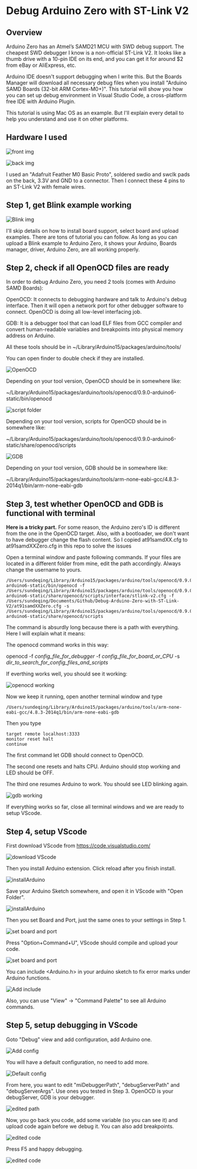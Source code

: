 # Debug Arduino Zero with ST-Link V2

## Overview
 
Arduino Zero has an Atmel’s SAMD21 MCU with SWD debug support. The cheapest SWD debugger I know is a non-official ST-Link V2. It looks like a thumb drive with a 10-pin IDE on its end, and you can get it for around $2 from eBay or AliExpress, etc.

Arduino IDE doesn't support debugging when I write this. But the Boards Manager will download all necessary debug files when you install "Arduino SAMD Boards (32-bit ARM Cortex-M0+)". This tutorial will show you how you can set up debug environment in Visual Studio Code, a cross-platform free IDE with Arduino Plugin.

This tutorial is using Mac OS as an example. But I'll explain every detail to help you understand and use it on other platforms.  

## Hardware I used

![front img](https://github.com/DeqingSun/Debug-Arduino-Zero-with-ST-Link-V2/raw/master/img/ArduinoSTLinkFront.jpg)

![back img](https://github.com/DeqingSun/Debug-Arduino-Zero-with-ST-Link-V2/raw/master/img/ArduinoSTLinkBack.jpg)

I used an "Adafruit Feather M0 Basic Proto", soldered swdio and swclk pads on the back, 3.3V and GND to a connector. Then I connect these 4 pins to an ST-Link V2 with female wires. 

## Step 1, get Blink example working

![Blink img](https://github.com/DeqingSun/Debug-Arduino-Zero-with-ST-Link-V2/raw/master/img/blinkExample.png)

I'll skip details on how to install board support, select board and upload examples. There are tons of tutorial you can follow. As long as you can upload a Blink example to Arduino Zero, it shows your Arduino, Boards manager, driver, Arduino Zero, are all working properly.

## Step 2, check if all OpenOCD files are ready

In order to debug Arduino Zero, you need 2 tools (comes with Arduino SAMD Boards):

OpenOCD: It connects to debugging hardware and talk to Arduino's debug interface. Then it will open a network port for other debugger software to connect. OpenOCD is doing all low-level interfacing job.

GDB: It is a debugger tool that can load ELF files from GCC compiler and convert human-readable variables and breakpoints into physical memory address on Arduino. 

All these tools should be in ~/Library/Arduino15/packages/arduino/tools/ 

You can open finder to double check if they are installed.

![OpenOCD](https://github.com/DeqingSun/Debug-Arduino-Zero-with-ST-Link-V2/raw/master/img/openOcdLocation.png)

Depending on your tool version, OpenOCD should be in somewhere like: 

~/Library/Arduino15/packages/arduino/tools/openocd/0.9.0-arduino6-static/bin/openocd

![script folder](https://github.com/DeqingSun/Debug-Arduino-Zero-with-ST-Link-V2/raw/master/img/scriptsLocation.png)

Depending on your tool version, scripts for OpenOCD should be in somewhere like: 

~/Library/Arduino15/packages/arduino/tools/openocd/0.9.0-arduino6-static/share/openocd/scripts

![GDB](https://github.com/DeqingSun/Debug-Arduino-Zero-with-ST-Link-V2/raw/master/img/gdbLocation.png)

Depending on your tool version, GDB should be in somewhere like: 

~/Library/Arduino15/packages/arduino/tools/arm-none-eabi-gcc/4.8.3-2014q1/bin/arm-none-eabi-gdb

## Step 3, test whether OpenOCD and GDB is functional with terminal

**Here is a tricky part.** For some reason, the Arduino zero's ID is different from the one in the OpenOCD target. Also, with a bootloader, we don't want to have debugger change the flash content. So I copied at91samdXX.cfg to at91samdXXZero.cfg in this repo to solve the issues

Open a terminal window and paste following commands. If your files are located in a different folder from mine, edit the path accordingly. Always change the username to yours.

```
/Users/sundeqing/Library/Arduino15/packages/arduino/tools/openocd/0.9.0-arduino6-static/bin/openocd -f /Users/sundeqing/Library/Arduino15/packages/arduino/tools/openocd/0.9.0-arduino6-static/share/openocd/scripts/interface/stlink-v2.cfg -f /Users/sundeqing/Documents/Github/Debug-Arduino-Zero-with-ST-Link-V2/at91samdXXZero.cfg -s /Users/sundeqing/Library/Arduino15/packages/arduino/tools/openocd/0.9.0-arduino6-static/share/openocd/scripts
``` 

The command is absurdly long because there is a path with everything. Here I will explain what it means:

The openocd command works in this way:

openocd -f *config\_file\_for\_debugger* -f *config\_file\_for\_board\_or\_CPU* -s *dir\_to\_search\_for\_config\_files\_and\_scripts*


If everthing works well, you should see it working:

![openocd working](https://github.com/DeqingSun/Debug-Arduino-Zero-with-ST-Link-V2/raw/master/img/openOcdWorking.png)

Now we keep it running, open another terminal window and type


```
/Users/sundeqing/Library/Arduino15/packages/arduino/tools/arm-none-eabi-gcc/4.8.3-2014q1/bin/arm-none-eabi-gdb

```

Then you type

```
target remote localhost:3333
monitor reset halt
continue
```

The first command let GDB should connect to OpenOCD.

The second one resets and halts CPU. Arduino should stop working and LED should be OFF.

The third one resumes Arduino to work. You should see LED blinking again.

![gdb working](https://github.com/DeqingSun/Debug-Arduino-Zero-with-ST-Link-V2/raw/master/img/gdbWorking.png)

If everything works so far, close all terminal windows and we are ready to setup VScode.

## Step 4, setup VScode

First download VScode from <https://code.visualstudio.com/>

![download VScode](https://github.com/DeqingSun/Debug-Arduino-Zero-with-ST-Link-V2/raw/master/img/downloadVScode.png)

Then you install Arduino extension. Click reload after you finish install.

![installArduino](https://github.com/DeqingSun/Debug-Arduino-Zero-with-ST-Link-V2/raw/master/img/vscodeInstallArduino.png)

Save your Arduino Sketch somewhere, and open it in VScode with "Open Folder".

![installArduino](https://github.com/DeqingSun/Debug-Arduino-Zero-with-ST-Link-V2/raw/master/img/vscodeOpenFolder.png)

Then you set Board and Port, just the same ones to your settings in Step 1.

![set board and port](https://github.com/DeqingSun/Debug-Arduino-Zero-with-ST-Link-V2/raw/master/img/vscodeSetBoardPort.png)

Press "Option+Command+U", VScode should compile and upload your code.

![set board and port](https://github.com/DeqingSun/Debug-Arduino-Zero-with-ST-Link-V2/raw/master/img/vscodeUpload.png)

You can include <Arduino.h> in your arduino sketch to fix error marks under Arduino functions. 

![Add include](https://github.com/DeqingSun/Debug-Arduino-Zero-with-ST-Link-V2/raw/master/img/vscodeInclude.png)

Also, you can use "View" -> "Command Palette" to see all Arduino commands.

## Step 5, setup debugging in VScode

Goto "Debug" view and add configuration, add Arduino one.

![Add config](https://github.com/DeqingSun/Debug-Arduino-Zero-with-ST-Link-V2/raw/master/img/vscodeAddConfig.png)

You will have a default configuration, no need to add more.

![Default config](https://github.com/DeqingSun/Debug-Arduino-Zero-with-ST-Link-V2/raw/master/img/vscodeDefaultConfig.png)

From here, you want to edit "miDebuggerPath", "debugServerPath" and "debugServerArgs". Use ones you tested in Step 3. OpenOCD is your debugServer, GDB is your debugger.

![edited path](https://github.com/DeqingSun/Debug-Arduino-Zero-with-ST-Link-V2/raw/master/img/vscodeEdited.png)

Now, you go back you code, add some variable (so you can see it) and upload code again before we debug it. You can also add breakpoints.

![edited code](https://github.com/DeqingSun/Debug-Arduino-Zero-with-ST-Link-V2/raw/master/img/vscodeFinalCode.png)

Press F5 and happy debugging.

![edited code](https://github.com/DeqingSun/Debug-Arduino-Zero-with-ST-Link-V2/raw/master/img/vscodeDebugging.png)



